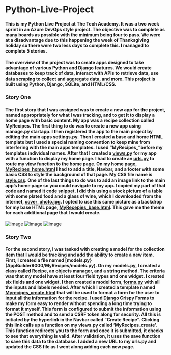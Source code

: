 # Python-Live-Project
#### This is my Python Live Project at The Tech Academy. It was a two week sprint in an Azure DevOps style project. The objective was to complete as many boards as possible with the minimum being four to pass. We were at a disadvantage due to this happening the week of Thanksgiving holiday so there were two less days to complete this. I managed to complete 5 stories. 
#### The overview of the project was to create apps designed to take advantage of various Python and Django features. We would create databases to keep track of data, interact with APIs to retrieve data, use data scraping to collect and aggregate data, and more. This project is built using Python, Django, SQLite, and HTML/CSS. 
### Story One
#### The first story that I was assigned was to create a new app for the project, named appropriately for what I was tracking, and to get it to display a home page with basic content. My app was a recipe collection called MyRecipes. The first thing to do was to create a new app using manage.py startapp. I then registered the app to the main project by editing the main apps settings.py. Then I created a base and home HTML template but I used a special naming convention to keep mine from interfering with the main apps templates. I used “MyRecipes_”before my templates individual names. After that I created a [views.py](AppBuilder9000/MyRecipes/views.py) for my app with a function to display my home page. I had to create an [urls.py](AppBuilder9000/MyRecipes/urls.py) to route my view function to the home page. On my home page, [MyRecipes_home.html](AppBuilder9000/MyRecipes/templates/MyRecipes/MyRecipes_home.html) I had to add a title, Navbar, and a footer with some basic CSS to style the background of that page. My CSS file name is [style.css](AppBuilder9000/MyRecipes/static/css/style.css). One of the last things to do was to add an image link to the main app’s home page so you could navigate to my app. I copied my part of that code and named it [code snippet](AppBuilder9000/snippet.html). I did this using a stock picture of a table with some plated food and a glass of wine, which I downloaded from the internet, [cover_photo.jpg](AppBuilder9000/MyRecipes/static/images/app-images/cover_photo.jpg). I opted to use this same picture as a backdrop for my base HTML page, [MyRecepies_base.html](AppBuilder9000/MyRecipes/templates/MyRecipes_base.html). This gave me the theme for each additional page that I would create.
![image](https://github.com/joey11602/Python-Live-Project/assets/137662879/1760df75-77c5-4c4c-b22b-cd4117fba68b)
![image](https://github.com/joey11602/Python-Live-Project/assets/137662879/029b1fc2-5c4d-4698-9f57-24685a88852a)
![image](https://github.com/joey11602/Python-Live-Project/assets/137662879/dc2abf57-0f74-448d-bebf-74cec141c8df)
### Story Two
#### For the second story, I was tasked with creating a model for the collection item that I would be tracking and add the ability to create a new item. First, I created a file named [models.py}(AppBuilder9000/MyRecipes/models.py). On my models.py, I created a class called Recipe, an objects manager, and a string method. The criteria was that my model have at least four field types and one widget. I created six fields and one widget. I then created a model form, [forms.py](AppBuilder9000/MyRecipes/forms.py) with all the inputs and labels needed. After which I created a template named [Myrecipes_create.html](AppBuilder9000/MyRecipes/templates/MyRecipes/MyRecipes_create.html) that will be used to format a form for the user to input all the information for the recipe. I used Django Crispy Forms to make my form easy to render without spending a long time trying to format it myself. This form is configured to submit the information using the POST method and to send a CSRF token along for security. All this is initiated by the hyperlink in the Navbar called "Create Recipe". Clicking this link calls up a function on my views.py called ‘MyRecipes_create’. This function redirects you to the form and once it is submitted, it checks to see that everything is valid. After validation, it uses the save function to save this data to the database. I added a new URL to my urls.py and updated the CSS file as I went along adding each new page.
